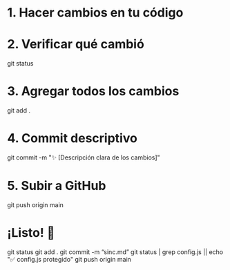 # 1. Hacer cambios en tu código
# 2. Verificar qué cambió
git status

# 3. Agregar todos los cambios
git add .

# 4. Commit descriptivo
git commit -m "✨ [Descripción clara de los cambios]"

# 5. Subir a GitHub
git push origin main

# ¡Listo! 🚀


git status
git add .
git commit -m “sinc.md”
git status | grep config.js || echo "✅ config.js protegido"
git push origin main